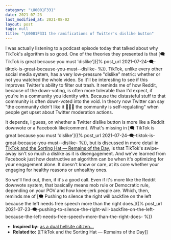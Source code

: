 ```yaml
---
category: "\U0001F331"
date: 2021-07-23
last_modified_at: 2021-08-02
layout: post
tags: null
title: "\U0001F331 the ramifications of Twitter's dislike button"
---
```


I was actually listening to a podcast episode today that talked about why TikTok's algorithm is so good. One of the theories they presented is that [🗨️ TikTok is great because you must 'dislike']({% post_url 2021-07-24-🗨️-tiktok-is-great-because-you-must--dislike- %}). TikTok, unlike every other social media system, has a very low-pressure "dislike" metric: whether or not you watched the whole video. So it'll be interesting to see if this improves Twitter's ability to filter out trash. It reminds me of how Reddit, because of the down-voting, is often more tolerable than I'd expect, if you're in a community you identity with. Because the distasteful stuff to that community is often down-voted into the void. In theory now Twitter can say "the community didn't like it 🤷🏾‍♀️ the community is self-regulating" when people get upset about Twitter moderation actions.

It depends, I guess, on whether a Twitter dislike button is more like a Reddit downvote or a Facebook like/comment. What's missing in [🗨️ TikTok is great because you must 'dislike']({% post_url 2021-07-24-🗨️-tiktok-is-great-because-you-must--dislike- %}), but is discussed in more detail in [TikTok and the Sorting Hat — Remains of the Day](https://www.eugenewei.com/blog/2020/8/3/tiktok-and-the-sorting-hat), is that TikTok's swipe-away isn't so much a dislike as it is disengagement. And we've learned from Facebook just how destructive an algorithm can be when it's optimizing for your engagement alone. It doesn't know or care, at its core whether your engaging for healthy reasons or unhealthy ones.

So we'll find out, then, if it's a good call. Even if it's more like the Reddit downvote system, that basically means mob rule or Democratic rule, depending on your POV and how knee-jerk people are. Which, then, reminds me of [🗨️ Pushing to silence the right will backfire on the left because the left needs free speech more than the right does.]({% post_url 2021-07-23-🗨️-pushing-to-silence-the-right-will-backfire-on-the-left-because-the-left-needs-free-speech-more-than-the-right-does- %})

- **Inspired by:** [as a dual hellsite citizen...](https://commanderfreddy.tumblr.com/post/657364102755287040/as-a-duel-hellsite-citizen-i-feel-it-is-important)
- **Related to:** [[TikTok and the Sorting Hat — Remains of the Day]]